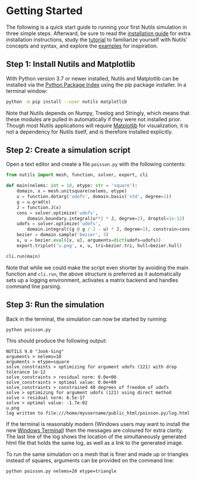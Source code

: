 # Getting Started

The following is a quick start guide to running your first Nutils simulation in
three simple steps. Afterward, be sure to read the [installation
guide](install.md) for extra installation instructions, study the
[tutorial](tutorial.md) to familiarize yourself with Nutils' concepts and
syntax, and explore the [examples](examples.md) for inspiration.

## Step 1: Install Nutils and Matplotlib

With Python version 3.7 or newer installed, Nutils and Matplotlib can be
installed via the [Python Package Index](https://pypi.org/project/nutils/)
using the pip package installer. In a terminal window:

```sh
python -m pip install --user nutils matplotlib
```

Note that Nutils depends on Numpy, Treelog and Stringly, which means that these
modules are pulled in automatically if they were not installed prior. Though most
Nutils applications will require [Matplotlib](https://matplotlib.org/) for
visualization, it is not a dependency for Nutils itself, and is therefore
installed explicitly.

## Step 2: Create a simulation script

Open a text editor and create a file `poisson.py` with the following contents:

```python
from nutils import mesh, function, solver, export, cli

def main(nelems: int = 10, etype: str = 'square'):
    domain, x = mesh.unitsquare(nelems, etype)
    u = function.dotarg('udofs', domain.basis('std', degree=1))
    g = u.grad(x)
    J = function.J(x)
    cons = solver.optimize('udofs',
        domain.boundary.integral(u**2 * J, degree=2), droptol=1e-12)
    udofs = solver.optimize('udofs',
        domain.integral((g @ g / 2 - u) * J, degree=1), constrain=cons)
    bezier = domain.sample('bezier', 3)
    x, u = bezier.eval([x, u], arguments=dict(udofs=udofs))
    export.triplot('u.png', x, u, tri=bezier.tri, hull=bezier.hull)

cli.run(main)
```

Note that while we could make the script even shorter by avoiding the main
function and `cli.run`, the above structure is preferred as it automatically
sets up a logging environment, activates a matrix backend and handles command
line parsing.

## Step 3: Run the simulation

Back in the terminal, the simulation can now be started by running:

```sh
python poisson.py
```

This should produce the following output:

```
NUTILS 9.0 "Jook-Sing"
arguments > nelems=10
arguments > etype=square
solve_constraints > optimizing for argument udofs (121) with drop tolerance 1e-12
solve_constraints > residual norm: 0.0e+00
solve_constraints > optimal value: 0.0e+00
solve_constraints > constrained 40 degrees of freedom of udofs
solve > optimizing for argument udofs (121) using direct method
solve > residual norm: 6.5e-17
solve > optimal value: -1.7e-02
u.png
log written to file:///home/myusername/public_html/poisson.py/log.html
```

If the terminal is reasonably modern (Windows users may want to install the new
[Windows Terminal](https://aka.ms/windowsterminal)) then the messages are
coloured for extra clarity. The last line of the log shows the location of the
simultaneously generated html file that holds the same log, as well as a link
to the generated image.

To run the same simulation on a mesh that is finer and made up or triangles
instead of squares, arguments can be provided on the command line:

```sh
python poisson.py nelems=20 etype=triangle
```
